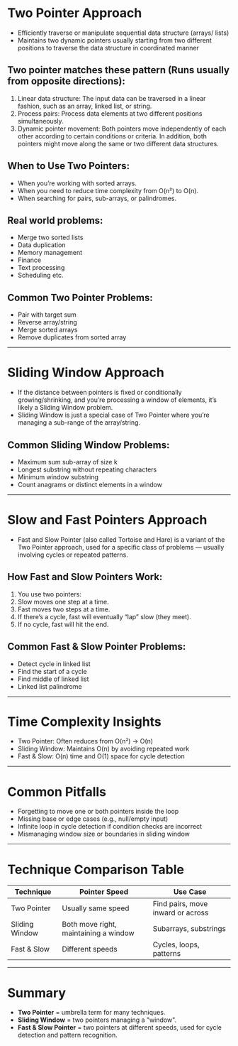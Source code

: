 # Two Pointer Approach
- Efficiently traverse or manipulate sequential data structure (arrays/ lists)
- Maintains two dynamic pointers usually starting from two different positions to traverse the data structure in coordinated manner

## Two pointer matches these pattern (Runs usually from opposite directions):
1. Linear data structure: The input data can be traversed in a linear fashion, such as an array, linked list, or string.
2. Process pairs: Process data elements at two different positions simultaneously.
3. Dynamic pointer movement: Both pointers move independently of each other according to certain conditions or criteria. In addition, both pointers might move along the same or two different data structures.

## When to Use Two Pointers:
- When you’re working with sorted arrays.
- When you need to reduce time complexity from O(n²) to O(n).
- When searching for pairs, sub-arrays, or palindromes.

## Real world problems:
- Merge two sorted lists
- Data duplication
- Memory management
- Finance
- Text processing
- Scheduling etc.

## Common Two Pointer Problems:
- Pair with target sum
- Reverse array/string
- Merge sorted arrays
- Remove duplicates from sorted array

---

# Sliding Window Approach
- If the distance between pointers is fixed or conditionally growing/shrinking, and you’re processing a window of elements, it’s likely a Sliding Window problem.
- Sliding Window is just a special case of Two Pointer where you’re managing a sub-range of the array/string.

## Common Sliding Window Problems:
- Maximum sum sub-array of size k
- Longest substring without repeating characters
- Minimum window substring
- Count anagrams or distinct elements in a window

---

# Slow and Fast Pointers Approach
- Fast and Slow Pointer (also called Tortoise and Hare) is a variant of the Two Pointer approach, used for a specific class of problems — usually involving cycles or repeated patterns.

## How Fast and Slow Pointers Work:
1. You use two pointers:
2. Slow moves one step at a time.
3. Fast moves two steps at a time.
4. If there’s a cycle, fast will eventually “lap” slow (they meet).
5. If no cycle, fast will hit the end.

## Common Fast & Slow Pointer Problems:
- Detect cycle in linked list
- Find the start of a cycle
- Find middle of linked list
- Linked list palindrome

---

# Time Complexity Insights
- Two Pointer: Often reduces from O(n²) → O(n)
- Sliding Window: Maintains O(n) by avoiding repeated work
- Fast & Slow: O(n) time and O(1) space for cycle detection

---

# Common Pitfalls
- Forgetting to move one or both pointers inside the loop
- Missing base or edge cases (e.g., null/empty input)
- Infinite loop in cycle detection if condition checks are incorrect
- Mismanaging window size or boundaries in sliding window

---

# Technique Comparison Table

| Technique         | Pointer Speed                           | Use Case                                |
|-------------------|-----------------------------------------|-----------------------------------------|
| Two Pointer       | Usually same speed                      | Find pairs, move inward or across       |
| Sliding Window    | Both move right, maintaining a window   | Subarrays, substrings                   |
| Fast & Slow       | Different speeds                        | Cycles, loops, patterns                 |

---

# Summary
- **Two Pointer** = umbrella term for many techniques.
- **Sliding Window** = two pointers managing a "window".
- **Fast & Slow Pointer** = two pointers at different speeds, used for cycle detection and pattern recognition.
